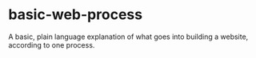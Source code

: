 # basic-web-process
A basic, plain language explanation of what goes into building a website, according to one process.
